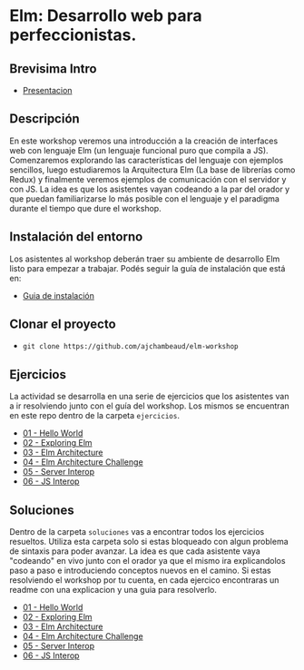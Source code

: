 # Elm: Desarrollo web para perfeccionistas.

## Brevisima Intro

- [Presentacion](https://docs.google.com/presentation/d/1lZw4Tn-kic8MugeECeyAMn9YzEgFCGfAozw5g5hL1ro/pub?start=false&loop=false&delayms=3000&slide=id.p)

## Descripción

En este workshop veremos una introducción a la creación de interfaces web con lenguaje Elm (un lenguaje funcional puro que compila a JS). Comenzaremos explorando las características del lenguaje con ejemplos sencillos, luego estudiaremos la Arquitectura Elm (La base de librerías como Redux) y finalmente veremos ejemplos de comunicación con el servidor y con JS. La idea es que los asistentes vayan codeando a la par del orador y que puedan familiarizarse lo más posible con el lenguaje y el paradigma durante el tiempo que dure el workshop.

## Instalación del entorno

Los asistentes al workshop deberán traer su ambiente de desarrollo Elm listo para empezar a trabajar. Podés seguir la guía de instalación que está en:

- [Guia de instalación](https://github.com/ajchambeaud/elm-workshop/tree/master/ejercicios/00-environment)

## Clonar el proyecto

- `git clone https://github.com/ajchambeaud/elm-workshop`

## Ejercicios

La actividad se desarrolla en una serie de ejercicios que los asistentes van a ir resolviendo junto con el guía del workshop. Los mismos se encuentran en este repo dentro de la carpeta `ejercicios`.

- [01 - Hello World](https://github.com/ajchambeaud/elm-workshop/tree/master/ejercicios/01-hello-world)
- [02 - Exploring Elm](https://github.com/ajchambeaud/elm-workshop/tree/master/ejercicios/02-exploring-elm)
- [03 - Elm Architecture](https://github.com/ajchambeaud/elm-workshop/tree/master/ejercicios/03-elm-architecture)
- [04 - Elm Architecture Challenge](https://github.com/ajchambeaud/elm-workshop/tree/master/ejercicios/04-elm-architecture-challenge)
- [05 - Server Interop](https://github.com/ajchambeaud/elm-workshop/tree/master/ejercicios/05-server-interop)
- [06 - JS Interop](https://github.com/ajchambeaud/elm-workshop/tree/master/ejercicios/06-js-interop)

## Soluciones

Dentro de la carpeta `soluciones` vas a encontrar todos los ejercicios resueltos. Utiliza esta carpeta solo si estas bloqueado con algun problema de sintaxis para poder avanzar. La idea es que cada asistente vaya "codeando" en vivo junto con el orador ya que el mismo ira explicandolos paso a paso e introduciendo conceptos nuevos en el camino. Si estas resolviendo el workshop por tu cuenta, en cada ejercico encontraras un readme con una explicacion y una guia para resolverlo. 

- [01 - Hello World](https://github.com/ajchambeaud/elm-workshop/tree/master/soluciones/01-hello-world)
- [02 - Exploring Elm](https://github.com/ajchambeaud/elm-workshop/tree/master/soluciones/02-exploring-elm)
- [03 - Elm Architecture](https://github.com/ajchambeaud/elm-workshop/tree/master/soluciones/03-elm-architecture)
- [04 - Elm Architecture Challenge](https://github.com/ajchambeaud/elm-workshop/tree/master/soluciones/04-elm-architecture-challenge)
- [05 - Server Interop](https://github.com/ajchambeaud/elm-workshop/tree/master/soluciones/05-server-interop)
- [06 - JS Interop](https://github.com/ajchambeaud/elm-workshop/tree/master/soluciones/06-js-interop)
